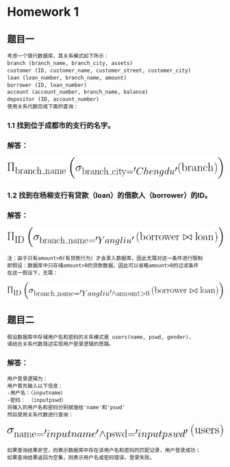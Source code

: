 # Homework 1
## 题目一
```txt
考虑一个银行数据库，其关系模式如下所示：
branch (branch_name, branch_city, assets)
customer (ID, customer_name, customer_street, customer_city)
loan (loan_number, branch_name, amount)
borrower (ID, loan_number)
account (account_number, branch_name, balance)
depositor (ID, account_number)
使用关系代数完成下面的查询：
```
### 1.1 找到位于成都市的支行的名字。
### 解答：
![1.1](https://github.com/joyce00151/database_homework/blob/main/1.1.png?raw=true)


### 1.2 找到在杨柳支行有贷款（loan）的借款人（borrower）的ID。
### 解答：
![1.2.1](https://github.com/joyce00151/database_homework/blob/main/1.2.1.png?raw=true)
```txt
注：由于只有amount>0(有贷款行为）才会录入数据库，因此无需对这一条件进行限制
即假设：数据库中只存储amount>0的贷款数据，因此可以省略amount>0的过滤条件
在这一假设下，无需：
```
![1.2.2](https://github.com/joyce00151/database_homework/blob/main/1.2.2.png?raw=true)
## 题目二
```txt
假设数据库中存储用户名和密码的关系模式是 users(name, pswd, gender)，
请结合关系代数简述实现用户登录逻辑的思路。
```
### 解答：
```txt
用户登录逻辑为：
用户首先输入以下信息：
-用户名：（inputname）
-密码： （inputpswd）
将输入的用户名和密码分别赋值给'name'和'pswd'
然后使用关系代数进行查询：
```
![2](https://github.com/joyce00151/database_homework/blob/main/2.png?raw=true)
```txt
如果查询结果非空，则表示数据库中存在该用户名和密码的匹配记录，用户登录成功；
如果查询结果返回为空集，则表示用户名或密码错误，登录失败。
```

